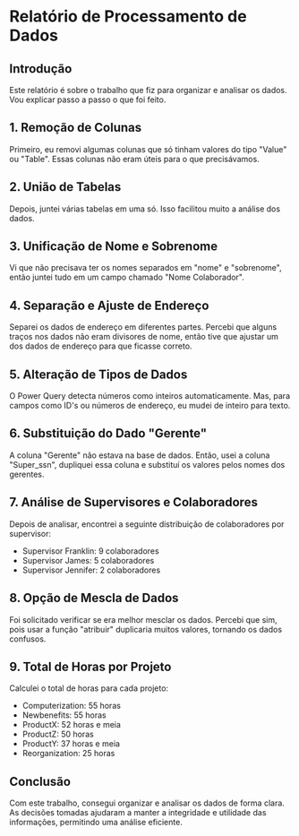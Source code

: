 # Relatório de Processamento de Dados

## Introdução

Este relatório é sobre o trabalho que fiz para organizar e analisar os dados. Vou explicar passo a passo o que foi feito.

## 1. Remoção de Colunas

Primeiro, eu removi algumas colunas que só tinham valores do tipo "Value" ou "Table". Essas colunas não eram úteis para o que precisávamos.

## 2. União de Tabelas

Depois, juntei várias tabelas em uma só. Isso facilitou muito a análise dos dados.

## 3. Unificação de Nome e Sobrenome

Vi que não precisava ter os nomes separados em "nome" e "sobrenome", então juntei tudo em um campo chamado "Nome Colaborador".

## 4. Separação e Ajuste de Endereço

Separei os dados de endereço em diferentes partes. Percebi que alguns traços nos dados não eram divisores de nome, então tive que ajustar um dos dados de endereço para que ficasse correto.

## 5. Alteração de Tipos de Dados

O Power Query detecta números como inteiros automaticamente. Mas, para campos como ID's ou números de endereço, eu mudei de inteiro para texto.

## 6. Substituição do Dado "Gerente"

A coluna "Gerente" não estava na base de dados. Então, usei a coluna "Super_ssn", dupliquei essa coluna e substituí os valores pelos nomes dos gerentes.

## 7. Análise de Supervisores e Colaboradores

Depois de analisar, encontrei a seguinte distribuição de colaboradores por supervisor:
- Supervisor Franklin: 9 colaboradores
- Supervisor James: 5 colaboradores
- Supervisor Jennifer: 2 colaboradores

## 8. Opção de Mescla de Dados

Foi solicitado verificar se era melhor mesclar os dados. Percebi que sim, pois usar a função "atribuir" duplicaria muitos valores, tornando os dados confusos.

## 9. Total de Horas por Projeto

Calculei o total de horas para cada projeto:
- Computerization: 55 horas
- Newbenefits: 55 horas
- ProductX: 52 horas e meia
- ProductZ: 50 horas
- ProductY: 37 horas e meia
- Reorganization: 25 horas

## Conclusão

Com este trabalho, consegui organizar e analisar os dados de forma clara. As decisões tomadas ajudaram a manter a integridade e utilidade das informações, permitindo uma análise eficiente.
